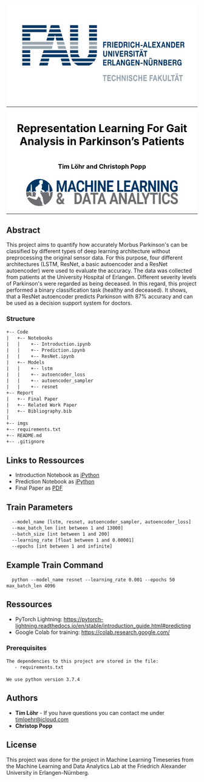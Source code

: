 <div style="background-color:white">
  <div align="center">
    <img src="./imgs/techfak_logo.jpg" width="700" height="250">
    <hr>
    <h1 style="color:black">
      Representation Learning For Gait Analysis in Parkinson’s Patients
    <h1>
    <h3 style="color:black">Tim Löhr and Christoph Popp<h3>
    <img src="./imgs/madi_logo.png" width="400">
  </div>
  <hr>
</div>

## Abstract
This project aims to quantify how accurately Morbus Parkinson's can be classified by different types of deep learning architecture without preprocessing the original sensor data. For this purpose, four different architectures (LSTM, ResNet, a basic autoencoder and a ResNet autoencoder) were used to evaluate the accuracy. The data was collected from patients at the University Hospital of Erlangen. Different severity levels of Parkinson's were regarded as being deceased. In this regard, this project performed a binary classification task (healthy and deceased). It shows, that a ResNet autoencoder predicts Parkinson with 87% accuracy and can be used as a decision support system for doctors.


### Structure

```
+-- Code
|   +-- Notebooks                        
|   |    +-- Introduction.ipynb
|   |    +-- Prediction.ipynb
|   |    +-- ResNet.ipynb
|   +-- Models                        
|   |    +-- lstm
|   |    +-- autoencoder_loss
|   |    +-- autoencoder_sampler
|   |    +-- resnet
+-- Report
|   +-- Final Paper
|   +-- Related Work Paper
|   +-- Bibliography.bib
|   
+-- imgs                    
+-- requirements.txt                    
+-- README.md
+-- .gitignore              
```

## Links to Ressources

- Introduction Notebook as [iPython](https://github.com/Mavengence/Representation-Learning-for-Gait-Analysis-in-Parkinson-s-Patients/blob/master/notebooks/Introduction.ipynb)
- Prediction Notebook as [iPython](https://github.com/Mavengence/Representation-Learning-for-Gait-Analysis-in-Parkinson-s-Patients/blob/master/notebooks/Prediction.ipynb)
- Final Paper as [PDF](https://github.com/Mavengence/Representation-Learning-for-Gait-Analysis-in-Parkinson-s-Patients/blob/master/report/MLTS_Tim_Loehr_Christoph_Popp.pdf)


## Train Parameters

```
  --model_name [lstm, resnet, autoencoder_sampler, autoencoder_loss]
  --max_batch_len [int between 1 and 13000]
  --batch_size [int between 1 and 200]
  --learning_rate [float between 1 and 0.00001]
  --epochs [int between 1 and infinite]
```

## Example Train Command

```
  python --model_name resnet --learning_rate 0.001 --epochs 50 max_batch_len 4096
```

## Ressources

- PyTorch Lightning: https://pytorch-lightning.readthedocs.io/en/stable/introduction_guide.html#predicting
- Google Colab for training: https://colab.research.google.com/


### Prerequisites

```
The dependencies to this project are stored in the file:
   - requirements.txt

We use python version 3.7.4
```

## Authors

* **Tim Löhr** - If you have questions you can contact me under timloehr@icloud.com
* **Christop Popp**


## License

This project was done for the project in Machine Learning Timeseries from the Machine Learning and Data Analytics Lab at the Friedrich Alexander University in Erlangen-Nürnberg.

